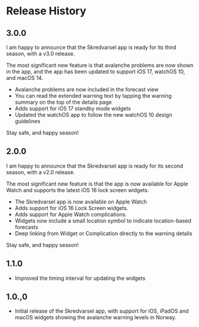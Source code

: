 # Release History

## 3.0.0

I am happy to announce that the Skredvarsel app is ready for its third season, with a v3.0 release.

The most significant new feature is that avalanche problems are now shown in the app, and the app has been updated to support iOS 17, watchOS 10, and macOS 14.

- Avalanche problems are now included in the forecast view
- You can read the extended warning text by tapping the warning summary on the top of the details page
- Adds support for iOS 17 standby mode widgets
- Updated the watchOS app to follow the new watchOS 10 design guidelines

Stay safe, and happy season!

## 2.0.0

I am happy to announce that the Skredvarsel app is ready for its second season, with a v2.0 release.

The most significant new feature is that the app is now available for Apple Watch and supports the latest iOS 16 lock screen widgets.

- The Skredvarsel app is now available on Apple Watch
- Adds support for iOS 16 Lock Screen widgets.
- Adds support for Apple Watch complications.
- Widgets now include a small location symbol to indicate location-based forecasts
- Deep linking from Widget or Complication directly to the warning details

Stay safe, and happy season!

## 1.1.0

- Improved the timing interval for updating the widgets

## 1.0.,0

- Initial release of the Skredvarsel app, with support for iOS, iPadOS and macOS widgets showing the avalanche warning levels in Norway.
